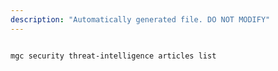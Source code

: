 ```yaml
---
description: "Automatically generated file. DO NOT MODIFY"
---
```


```cli

mgc security threat-intelligence articles list

```